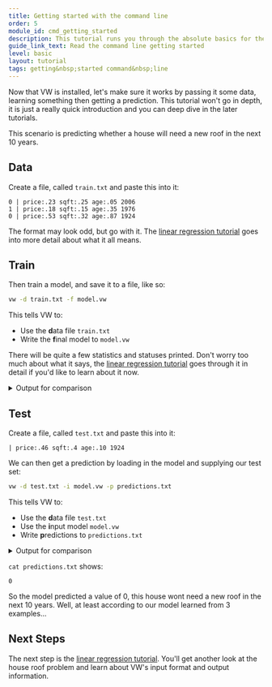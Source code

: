 ```yaml
---
title: Getting started with the command line
order: 5
module_id: cmd_getting_started
description: This tutorial runs you through the absolute basics for the command line
guide_link_text: Read the command line getting started
level: basic
layout: tutorial
tags: getting&nbsp;started command&nbsp;line
---
```


Now that VW is installed, let's make sure it works by passing it some data, learning something then getting a prediction. This tutorial won't go in depth, it is just a really quick introduction and you can deep dive in the later tutorials.

This scenario is predicting whether a house will need a new roof in the next 10 years.

## Data

Create a file, called `train.txt` and paste this into it:
```
0 | price:.23 sqft:.25 age:.05 2006
1 | price:.18 sqft:.15 age:.35 1976
0 | price:.53 sqft:.32 age:.87 1924
```

The format may look odd, but go with it. The [linear regression tutorial](https://vowpalwabbit.org/guides/getting_started.html#a-first-data-set) goes into more detail about what it all means.

## Train

Then train a model, and save it to a file, like so:
```sh
vw -d train.txt -f model.vw
```
This tells VW to:
- Use the **d**ata file `train.txt`
- Write the **f**inal model to `model.vw`

There will be quite a few statistics and statuses printed. Don't worry too much about what it says, the [linear regression tutorial](https://vowpalwabbit.org/guides/getting_started.html#vws-diagnostic-information) goes through it in detail if you'd like to learn about it now.

<details>
  <summary>Output for comparison</summary>

```
final_regressor = model.vw
Num weight bits = 18
learning rate = 0.5
initial_t = 0
power_t = 0.5
using no cache
Reading datafile = train.txt
num sources = 1
average  since         example        example  current  current  current
loss     last          counter         weight    label  predict features
0.000000 0.000000            1            1.0   0.0000   0.0000        5
0.500000 1.000000            2            2.0   1.0000   0.0000        5

finished run
number of examples = 3
weighted example sum = 3.000000s
weighted label sum = 1.000000
average loss = 0.666667
best constant = 0.333333
best constant's loss = 0.222222
total feature number = 15
```

</details>

## Test

Create a file, called `test.txt` and paste this into it:
```
| price:.46 sqft:.4 age:.10 1924
```

We can then get a prediction by loading in the model and supplying our test set:
```sh
vw -d test.txt -i model.vw -p predictions.txt
```
This tells VW to:
- Use the **d**ata file `test.txt`
- Use the **i**nput model `model.vw`
- Write **p**redictions to `predictions.txt`

<details>
  <summary>Output for comparison</summary>

```
predictions = predictions.txt
Num weight bits = 18
learning rate = 0.5
initial_t = 0
power_t = 0.5
using no cache
Reading datafile = test.txt
num sources = 1
average  since         example        example  current  current  current
loss     last          counter         weight    label  predict features
    n.a.     n.a.            1            1.0  unknown   0.0000        5

finished run
number of examples = 1
weighted example sum = 1.000000
weighted label sum = 0.000000
average loss = n.a.
```

</details>

`cat predictions.txt` shows:
```
0
```

So the model predicted a value of 0, this house wont need a new roof in the next 10 years. Well, at least according to our model learned from 3 examples...

## Next Steps

The next step is the [linear regression tutorial](https://vowpalwabbit.org/guides/getting_started.html). You'll get another look at the house roof problem and learn about VW's input format and output information.